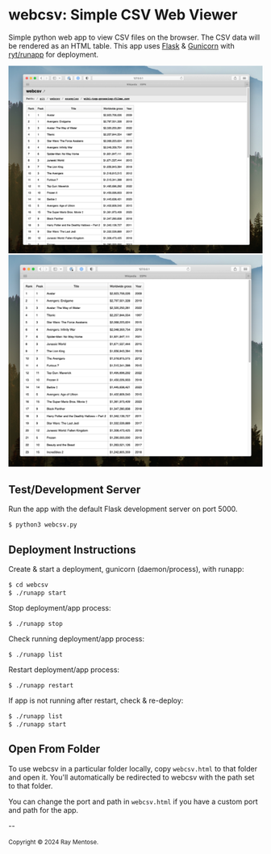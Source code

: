 # webcsv: Simple CSV Web Viewer

Simple python web app to view CSV files on the browser. The CSV data will be rendered as an HTML table. This app uses [Flask](https://github.com/flask/flask) & [Gunicorn](https://github.com/gunicorn/gunicorn) with [ryt/runapp](https://github.com/ryt/runapp) for deployment.

![](images/screen-shot-1.png)
![](images/screen-shot-2.png)

## Test/Development Server

Run the app with the default Flask development server on port 5000.

```
$ python3 webcsv.py
```

## Deployment Instructions

Create & start a deployment, gunicorn (daemon/process), with runapp:

```
$ cd webcsv
$ ./runapp start
```

Stop deployment/app process:

```
$ ./runapp stop
```

Check running deployment/app process:

```
$ ./runapp list
```

Restart deployment/app process:

```
$ ./runapp restart
```

If app is not running after restart, check & re-deploy:

```
$ ./runapp list
$ ./runapp start
```

## Open From Folder

To use webcsv in a particular folder locally, copy `webcsv.html` to that folder and open it. You'll automatically be redirected to webcsv with the path set to that folder.

You can change the port and path in `webcsv.html` if you have a custom port and path for the app.

--

<small>Copyright &copy; 2024 Ray Mentose.</small>

